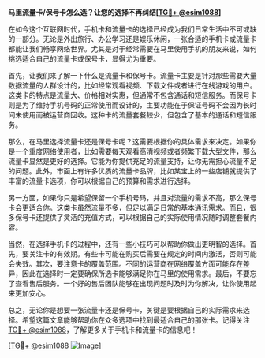 **马里流量卡/保号卡怎么选？让您的选择不再纠结[[TG💪+ @esim1088](https://t.me/s/esim1088)]**

在如今这个互联网时代，手机卡和流量卡的选择已经成为我们日常生活中不可或缺的一部分。无论是外出旅行、办公学习还是娱乐休闲，一张合适的手机卡或流量卡都能让我们畅享网络世界。尤其是对于经常需要在马里使用手机的朋友来说，如何挑选适合自己的流量卡或保号卡，显得尤为重要。

首先，让我们来了解一下什么是流量卡和保号卡。流量卡主要是针对那些需要大量数据流量的人群设计的，比如经常观看视频、下载文件或者进行在线游戏的用户。这类卡的特点是流量大、价格相对实惠，但通常不包含通话和短信服务。而保号卡则是为了维持手机号码的正常使用而设计的，主要功能在于保证号码不会因为长时间未使用而被运营商回收。这种卡的流量套餐较少，但包含了基本的通话和短信服务。

那么，在马里选择流量卡还是保号卡呢？这需要根据你的具体需求来决定。如果你是一个重度网络使用者，比如需要每天观看高清视频或者频繁下载大型文件，那么流量卡显然是更好的选择。它能为你提供充足的流量支持，让你无需担心流量不足的问题。此外，市面上有许多优质的流量卡品牌，比如某宝上的一些店铺就提供了丰富的流量卡选项，你可以根据自己的预算和需求进行选择。

另一方面，如果你只是希望保留一个手机号码，并且对流量的需求不高，那么保号卡会更适合你。这类卡虽然流量不多，但足以满足日常的基本通讯需求。而且，很多保号卡还提供了灵活的充值方式，可以根据自己的实际使用情况随时调整套餐内容。

当然，在选择手机卡的过程中，还有一些小技巧可以帮助你做出更明智的选择。首先，要关注卡的有效期。有些卡可能在购买后需要在规定的时间内激活，否则可能会失效。其次，要注意卡的覆盖范围。不同的运营商在网络覆盖方面可能存在差异，因此在选择时一定要确保所选卡能够满足你在马里的使用需求。最后，不要忘了查看售后服务。一个好的售后团队能够在出现问题时及时为你解决，让你使用起来更加安心。

总之，无论你是想要一张流量卡还是保号卡，关键是要根据自己的实际需求来选择。希望这篇文章能够帮助你在众多选项中找到最适合自己的那张卡。记得关注[TG💪+ @esim1088](https://t.me/s/esim1088)，了解更多关于手机卡和流量卡的信息吧！

[[TG💪+ @esim1088](https://t.me/s/esim1088) ![Image](https://i.postimg.cc/4NQfJmqS/Snipaste-2025-05-13-00-14-12.png)]